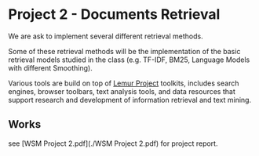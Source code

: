 # Project 2 - Documents Retrieval

We are ask to implement several different retrieval methods. 

Some of these retrieval methods will be the implementation of the basic retrieval models studied in the class (e.g. TF-IDF, BM25, Language Models with different Smoothing). 

Various tools are build on top of [Lemur Project](http://www.lemurproject.org/) toolkits, includes search engines, browser toolbars, text analysis tools, and data resources that support research and development of information retrieval and text mining.

## Works

see [WSM Project 2.pdf](./WSM Project 2.pdf) for project report.

